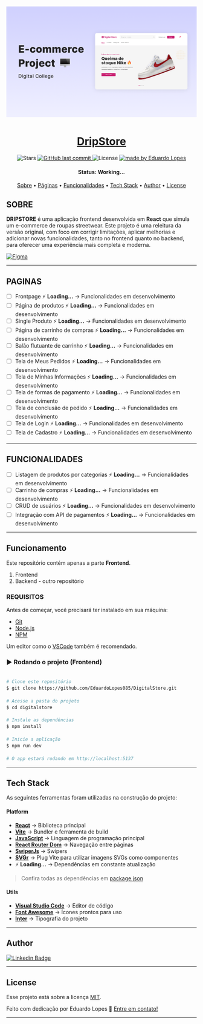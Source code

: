<h1 align="center">
    <img alt="project" title="#About" src="./src/assets/images/project-cover.png" />
</h1>

<h1 align="center">
  <a href="#"> DripStore </a>
</h1>

<!-- <h3 align="center">We help you build your project in React!</h3> -->

<p align="center">

  <!-- Número de estrelas no seu repo DigitalStore -->
  <img alt="Stars" src="https://img.shields.io/github/stars/EduardoLopes085/DigitalStore?style=social">
  
  <!-- Último commit no seu repo -->
  <a href="https://github.com/EduardoLopes085/DigitalStore">
    <img alt="GitHub last commit" src="https://img.shields.io/github/last-commit/EduardoLopes085/DigitalStore">
  </a>
    
  <!-- Licença -->
  <img alt="License" src="https://img.shields.io/badge/license-MIT-brightgreen">

  <!-- Autor -->
  <a href="https://github.com/EduardoLopes085">
    <img alt="made by Eduardo Lopes" src="https://img.shields.io/badge/made%20by-Eduardo%20Lopes-8A2BE2">
  </a>
</p>

<h4 align="center"> 
	 Status: Working...
</h4>

<p align="center">
 <a href="#sobre">Sobre</a> •
 <a href="#PAGINAS">Páginas</a> •
 <a href="#FUNCIONALIDADES">Funcionalidades</a> • 
 <a href="#tech-stack">Tech Stack</a> •  
 <a href="#author">Author</a> • 
 <a href="#user-content-license">License</a>
</p>

## SOBRE

**DRIPSTORE** é uma aplicação frontend desenvolvida em **React** que simula um e-commerce de roupas streetwear.
Este projeto é uma releitura da versão original, com foco em corrigir limitações, aplicar melhorias e adicionar novas funcionalidades, tanto no frontend quanto no backend, para oferecer uma experiência mais completa e moderna.


[![Figma](https://img.shields.io/badge/Figma-Design-blue?style=flat&logo=figma&logoColor=white)](https://www.figma.com/design/cfb4F7ZXMFQmvmTn3PKI4z/DRIP-STORE---DIGITAL-COLLEGE?node-id=101-2&p=f&t=UWydJ5o841N4gIQZ-0)

---

## PAGINAS

- [ ] Frontpage ⚡ **Loading...** → Funcionalidades em desenvolvimento  
- [ ] Página de produtos ⚡ **Loading...** → Funcionalidades em desenvolvimento 
- [ ] Single Produto ⚡ **Loading...** → Funcionalidades em desenvolvimento  
- [ ] Página de carrinho de compras ⚡ **Loading...** → Funcionalidades em desenvolvimento 
- [ ] Balão flutuante de carrinho ⚡ **Loading...** → Funcionalidades em desenvolvimento
- [ ] Tela de Meus Pedidos ⚡ **Loading...** → Funcionalidades em desenvolvimento
- [ ] Tela de Minhas Informações ⚡ **Loading...** → Funcionalidades em desenvolvimento
- [ ] Tela de formas de pagamento ⚡ **Loading...** → Funcionalidades em desenvolvimento
- [ ] Tela de conclusão de pedido ⚡ **Loading...** → Funcionalidades em desenvolvimento
- [ ] Tela de Login ⚡ **Loading...** → Funcionalidades em desenvolvimento
- [ ] Tela de Cadastro ⚡ **Loading...** → Funcionalidades em desenvolvimento 

---

## FUNCIONALIDADES

- [ ] Listagem de produtos por categorias ⚡ **Loading...** → Funcionalidades em desenvolvimento  
- [ ] Carrinho de compras ⚡ **Loading...** → Funcionalidades em desenvolvimento
- [ ] CRUD de usuários ⚡ **Loading...** → Funcionalidades em desenvolvimento 
- [ ] Integração com API de pagamentos ⚡ **Loading...** → Funcionalidades em desenvolvimento

---

## Funcionamento

Este repositório contém apenas a parte **Frontend**.

1. Frontend 
2. Backend - outro repositório 

### REQUISITOS

Antes de começar, você precisará ter instalado em sua máquina:  
- [Git](https://git-scm.com)  
- [Node.js](https://nodejs.org/en/)  
- [NPM](https://www.npmjs.com/)  

Um editor como o [VSCode](https://code.visualstudio.com/) também é recomendado.

### ▶️ Rodando o projeto (Frontend)

```bash

# Clone este repositório
$ git clone https://github.com/EduardoLopes085/DigitalStore.git

# Acesse a pasta do projeto
$ cd digitalstore

# Instale as dependências
$ npm install

# Inicie a aplicação
$ npm run dev

# O app estará rodando em http://localhost:5137

```

---

## Tech Stack

As seguintes ferramentas foram utilizadas na construção do projeto:

#### **Platform**
- **[React](https://reactjs.org/)** → Biblioteca principal
- **[Vite](https://vitejs.dev/)** → Bundler e ferramenta de build
- **[JavaScript](https://developer.mozilla.org/pt-BR/docs/Web/JavaScript)** → Linguagem de programação principal 
- **[React Router Dom](https://reactrouter.com/)** → Navegação entre páginas
- **[SwiperJs](https://swiperjs.com/react)** → Swipers
- **[SVGr](https://www.npmjs.com/package/vite-plugin-svgr)** → Plug Vite para utilizar imagens SVGs como componentes
- ⚡ **Loading...** → Dependências em constante atualização

> Confira todas as dependências em [package.json](https://github.com/EduardoLopes085/DigitalStore/blob/main/package.json)

#### **Utils**
- **[Visual Studio Code](https://code.visualstudio.com/)** → Editor de código
- **[Font Awesome](https://fontawesome.com/)** → Ícones prontos para uso
- **[Inter](https://fonts.google.com/specimen/Inter)** → Tipografia do projeto
---

## Author

<!--<a href="https://www.linkedin.com/in/eduardolopesdev/">
 <img style="border-radius: 50%;" src="https://avatars.githubusercontent.com/u/00000000?v=4" width="70px;" alt="Eduardo Lopes"/>
 <br />
 <p><b>Eduardo Lopes</b></p></a>
-->
[![Linkedin Badge](https://img.shields.io/badge/-Eduardo%20Lopes-blue?style=flat-square&logo=Linkedin&logoColor=white&link=https://www.linkedin.com/in/eduardolopesdev/)](https://www.linkedin.com/in/eduardolopesdev/)

---

## License

Esse projeto está sobre a licença [MIT](./LICENSE).

Feito com dedicação por Eduardo Lopes 🥷 [Entre em contato!](https://www.linkedin.com/in/eduardolopesdev/)

---

